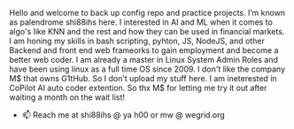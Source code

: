 Hello and welcome to back up config repo and practice projects. I’m known as palendrome shi88ihs here.
I interested in AI and ML when it comes to algo's like KNN and the rest and how they can be used in financial markets. 
I am honing my skills in bash scripting, pyhton, JS, NodeJS, and other Backend and front end web frameorks to gain employment and become a better web coder.
I am already a master in Linux System Admin Roles and have been using linux as a full time OS since 2009. 
I don't like the company M$ that owns G1tHub. So I don't upload my stuff here. 
I am ineterested in CoPilot AI auto coder extention. So thx M$ for letting me try it out after waiting a month on the wait list!

- 📫 Reach me at shi88ihs @ ya h00 or mw  @ wegrid.org


<!---
shi88ihs/shi88ihs is a ✨ special ✨ repository because its `README.md` (this file) appears on your GitHub profile.
You can click the Preview link to take a look at your changes.
--->
